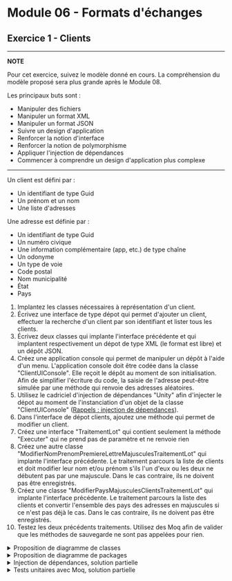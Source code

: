 # Module 06 - Formats d'échanges

## Exercice 1 - Clients

---
**NOTE**

Pour cet exercice, suivez le modèle donné en cours. La compréhension du modèle proposé sera plus grande après le Module 08.

Les principaux buts sont :

- Manipuler des fichiers
- Manipuler un format XML
- Manipuler un format JSON
- Suivre un design d'application
- Renforcer la notion d'interface
- Renforcer la notion de polymorphisme
- Appliquer l'injection de dépendances
- Commencer à comprendre un design d'application plus complexe

---

Un client est défini par :

- Un identifiant de type Guid
- Un prénom et un nom
- Une liste d'adresses

Une adresse est définie par :

- Un identifiant de type Guid
- Un numéro civique
- Une information complémentaire (app, etc.) de type chaîne
- Un odonyme
- Un type de voie
- Code postal
- Nom municipalité
- État
- Pays

1. Implantez les classes nécessaires à représentation d'un client.
2. Écrivez une interface de type dépot qui permet d'ajouter un client, effectuer la recherche d'un client par son identifiant et lister tous les clients.
3. Écrivez deux classes qui implante l'interface précédente et qui implantent  respectivement un dépot de type XML (le format est libre) et un dépôt JSON.
4. Créez une application console qui permet de manipuler un dépôt à l'aide d'un menu. L'application console doit être codée dans la classe "ClientUIConsole". Elle reçoit le dépôt au moment de son initialisation.
Afin de simplifier l'écriture du code, la saisie de l'adresse peut-être simulée par une méthode qui renvoie des adresses aléatoires.
5. Utilisez le cadriciel d'injection de dépendances "Unity" afin d'injecter le dépot au moment de l'instanciation d'un objet de la classe "ClientUIConsole" ([Rappels : injection de dépendances](https://www.youtube.com/watch?v=-spiIEfFzpw)).
6. Dans l'interface de dépot clients, ajoutez une méthode qui permet de modifier un client.
7. Créez une interface "TraitementLot" qui contient seulement la méthode "Executer" qui ne prend pas de paramètre et ne renvoie rien
8. Créez une autre classe "ModifierNomPrenomPremiereLettreMajusculesTraitementLot" qui implante l'interface précédente. Le traitement parcours la liste de clients et doit modifier leur nom et/ou prénom s'ils l'un d'eux ou les deux ne débutent pas par une majuscule. Dans le cas contraire, ils ne doivent pas être enregistrés.
9. Créez une classe "ModifierPaysMajusculesClientsTraitementLot" qui implante l'interface précédente. Le traitement parcours la liste des clients et convertir l'ensemble des pays des adresses en majuscules si ce n'est pas déjà le cas. Dans le cas contraire, ils ne doivent pas être enregistrés.
10. Testez les deux précédents traitements. Utilisez des Moq afin de valider que les méthodes de sauvegarde ne sont pas appelées pour rien.

<details>
    <summary>Proposition de diagramme de classes</summary>

![Diagramme de classes](../images/Module06_Formats_Echanges/diag/src/DiagExerciceClients/DiagClassesClients.svg)
</details>

<details>
    <summary>Proposition de diagramme de packages</summary>

![Dépendances entre packages](../images/Module06_Formats_Echanges/diag/src/DiagExerciceClientsPkg/DiagClassesClientsPkg.svg)
</details>

<details>
    <summary>Injection de dépendances, solution partielle</summary>

Inspirez-vous du code suivant :

```csharp
IUnityContainer conteneur = new UnityContainer();

conteneur.RegisterType<IDepotClients, DepotClientsJSON>(TypeLifetime.Singleton, new Unity.Injection.InjectionConstructor(new object[] { cheminComplet }));

ClientUIConsole clientUIConsole = conteneur.Resolve<ClientUIConsole>();
clientUIConsole.ExecuterUI();
```

</details>

<details>
    <summary>Tests unitaires avec Moq, solution partielle</summary>

Inspirez-vous du code suivant :

```csharp
[Fact]
public void Executer_2Clients3Adresses2AModifier_TousEnMaj()
{
    Mock<IDepotClients> mockDepot = new Mock<IDepotClients>();
    mockDepot.Setup(m => m.ListerClients()).Returns(new List<Client>()
    {
        new Client(Guid.NewGuid(), "Nom1", "Prenom1", new List<Adresse>()
        {
            new Adresse(Guid.NewGuid(), 100, "", "ODO", "Voie", "CP", "Muni", "Etat", "Pays1"),
            new Adresse(Guid.NewGuid(), 100, "", "ODO", "Voie", "CP", "Muni", "Etat", "PAYS2"),
        }),
        new Client(Guid.NewGuid(), "Nom2", "Prenom2", new List<Adresse>()
        {
            new Adresse(Guid.NewGuid(), 100, "", "ODO", "Voie", "CP", "Muni", "Etat", "Pays3"),
        })
    });
    List<Client> clientsModifies = new List<Client>();
    mockDepot.Setup(m => m.ModifierClient(It.IsAny<Client>())).Callback<Client>(c => clientsModifies.Add(c));

    ModifierPaysMajusculesClientsTraitementLot mpmct = new ModifierPaysMajusculesClientsTraitementLot(mockDepot.Object);

    mpmct.Executer();

    mockDepot.Verify(m => m.ListerClients(), Times.Once);
    mockDepot.Verify(m => m.ModifierClient(It.IsAny<Client>()), Times.Exactly(2));
    mockDepot.VerifyNoOtherCalls();

    Assert.Equal(2, clientsModifies.Count);
    Assert.Equal(2, clientsModifies[0].Adresses.Count);
    Assert.Equal("PAYS1", clientsModifies[0].Adresses[0].Pays);
    Assert.Single(clientsModifies[1].Adresses);
    Assert.Equal("PAYS3", clientsModifies[1].Adresses[0].Pays);
}
```

</details>
